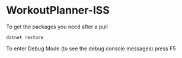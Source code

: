 # WorkoutPlanner-ISS
To get the packages you need after a pull
```
dotnet restore
```

To enter Debug Mode (to see the debug console messages) press F5
